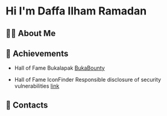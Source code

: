 # Hi I'm Daffa Ilham Ramadan

## 👨‍💻 About Me

## 🥇 Achievements
- Hall of Fame Bukalapak [BukaBounty](https://bukalapak.github.io/bukabounty/)

- Hall of Fame IconFinder Responsible disclosure of security vulnerabilities [link](https://support.iconfinder.com/en/articles/18178-responsible-disclosure-of-security-vulnerabilities)

## 🔗 Contacts


